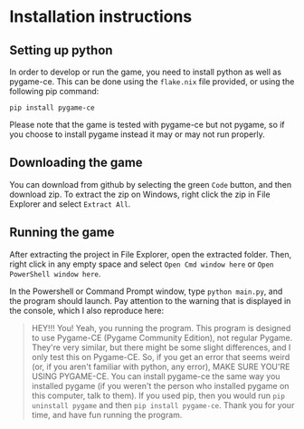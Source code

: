 # Installation instructions
## Setting up python
In order to develop or run the game, you need to install python as well as pygame-ce. This can be done using the `flake.nix` file provided, or using the following pip command:
```
pip install pygame-ce
```

Please note that the game is tested with pygame-ce but not pygame, so if you choose to install pygame instead it may or may not run properly.

## Downloading the game
You can download from github by selecting the green `Code` button, and then download zip. To extract the zip on Windows, right click the zip in File Explorer and select `Extract All`.

## Running the game
After extracting the project in File Explorer, open the extracted folder. Then, right click in any empty space and select `Open Cmd window here` or `Open PowerShell window here`.

In the Powershell or Command Prompt window, type `python main.py`, and the program should launch. Pay attention to the warning that is displayed in the console, which I also reproduce here:

> HEY!!! You!
> Yeah, you running the program.
> This program is designed to use Pygame-CE (Pygame Community Edition), not regular Pygame. They're very similar, but there might be some slight differences, and I only test this on Pygame-CE.
> So, if you get an error that seems weird (or, if you aren't familiar with python, any error), MAKE SURE YOU'RE USING PYGAME-CE.
> You can install pygame-ce the same way you installed pygame (if you weren't the person who installed pygame on this computer, talk to them). If you used pip, then you would run `pip uninstall pygame` and then `pip install pygame-ce`.
> Thank you for your time, and have fun running the program.
